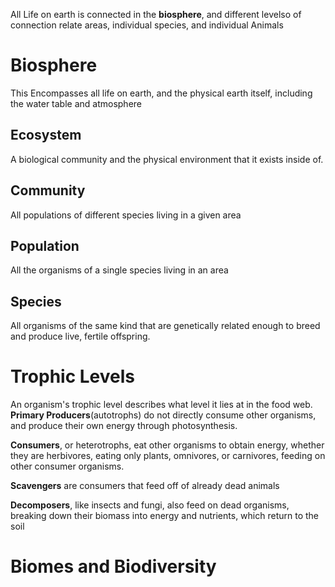 All Life on earth is connected in the **biosphere**, and different levelso of connection relate areas, individual species, and individual Animals

# Biosphere
This Encompasses all life on earth, and the physical earth itself, including the water table and atmosphere

## Ecosystem
A biological community and the physical environment that it exists inside of.

## Community
All populations of different species living in a given area

## Population
All the organisms of a single species living in an area

## Species 
All organisms of the same kind that are genetically related enough to breed and produce live, fertile offspring. 

# Trophic Levels
An organism's trophic level describes what level it lies at in the food web. **Primary Producers**(autotrophs) do not directly consume other organisms, and produce their own energy through photosynthesis. 

**Consumers**, or heterotrophs, eat other organisms to obtain energy, whether they are herbivores, eating only plants, omnivores, or carnivores, feeding on other consumer organisms.

**Scavengers** are consumers that feed off of already dead animals

**Decomposers**, like insects and fungi, also feed on dead organisms, breaking down their biomass into energy and nutrients, which return to the soil

# Biomes and Biodiversity

